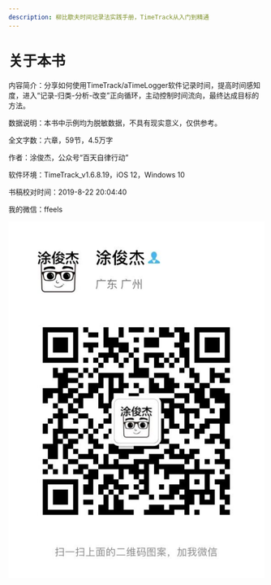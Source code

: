 ```yaml
---
description: 柳比歇夫时间记录法实践手册，TimeTrack从入门到精通
---
```


# 关于本书

内容简介：分享如何使用TimeTrack/aTimeLogger软件记录时间，提高时间感知度，进入“记录-归类-分析-改变”正向循环，主动控制时间流向，最终达成目标的方法。

数据说明：本书中示例均为脱敏数据，不具有现实意义，仅供参考。

全文字数：六章，59节，4.5万字

作者：涂俊杰，公众号“百天自律行动”

软件环境：TimeTrack\_v1.6.8.19，iOS 12，Windows 10

书稿校对时间：2019-8-22 20:04:40

我的微信：ffeels

![&#x79C1;&#x4EBA;&#x5FAE;&#x4FE1;&#xFF0C;&#x8BF7;&#x6CE8;&#x660E;&#x6765;&#x610F;](.gitbook/assets/qq-tu-pian-20190808222518.jpg)

